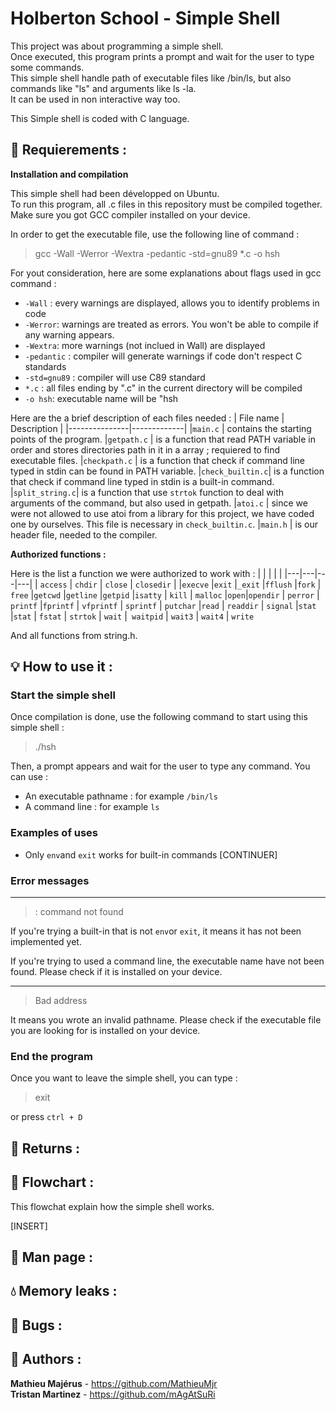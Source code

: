 # Holberton School - Simple Shell

This project was about programming a simple shell.  
Once executed, this program prints a prompt and wait for the user to type some commands.  
This simple shell handle path of executable files like /bin/ls, but also commands like "ls" and arguments like ls -la.  
It can be used in non interactive way too.  

This Simple shell is coded with C language. 

## 🧰 Requierements :

**Installation and compilation**

This simple shell had been développed on Ubuntu.  
To run this program, all .c files in this repository must be compiled together. Make sure you got GCC compiler installed on your device.  

In order to get the executable file, use the following line of command :

> gcc -Wall -Werror -Wextra -pedantic -std=gnu89 *.c -o hsh

For yout consideration, here are some explanations about flags used in gcc command :

- `-Wall` : every warnings are displayed, allows you to identify problems in code
- `-Werror`: warnings are treated as errors. You won't be able to compile if any warning appears.
- `-Wextra`: more warnings (not inclued in Wall) are displayed
- `-pedantic` : compiler will generate warnings if code don't respect C standards
- `-std=gnu89` : compiler will use C89 standard
- `*.c` : all files ending by ".c" in the current directory will be compiled
- `-o hsh`: executable name will be "hsh  

Here are the a brief description of each files needed : 
| File name 	| Description |
|---------------|-------------|
|`main.c`		| contains the starting points of the program.
|`getpath.c`	| is a function that read PATH variable in order and stores directories path in it in a array ; requiered to find executable files.
|`checkpath.c`	| is a function that check if command line typed in stdin can be found in PATH variable.
|`check_builtin.c`| is a function that check if command line typed in stdin is a built-in command.
|`split_string.c`| is a function that use `strtok` function to deal with arguments of the command, but also used in getpath.
|`atoi.c`		| since we were not allowed to use atoi from a library for this project, we have coded one by ourselves. This file is necessary in `check_builtin.c`.
|`main.h`	| is our header file, needed to the compiler.  

**Authorized functions :**  

Here is the list a function we were authorized to work with : 
|	|	|	|	|
|---|---|---|---|
| `access`  | `chdir` 	| `close` | `closedir` | 
|`execve` |`exit` |`_exit` |`fflush` 
|`fork` | `free` |`getcwd` |`getline`
|`getpid` |`isatty` | `kill` | `malloc`
|`open`|`opendir` | `perror` | `printf`
|`fprintf` | `vfprintf` | `sprintf` | `putchar`
|`read` | `readdir` | `signal` |`stat`
|`stat` | `fstat` | `strtok` | `wait`
|` waitpid` | `wait3` | `wait4` | `write`  

And all functions from string.h.

## 💡 How to use it :
### Start the simple shell  
Once compilation is done, use the following command to start using this simple shell :
> ./hsh

Then, a prompt appears and wait for the user to type any command. You can use :
- An executable pathname : for example `/bin/ls`
- A command line : for example `ls`

### Examples of uses
- Only `env`and `exit` works for built-in commands
[CONTINUER]

### Error messages

---
> : command not found  

If you're trying a built-in that is not `env`or `exit`, it means it has not been implemented yet.

If you're trying to used a command line, the executable name have not been found. Please check if it is installed on your device.

---
> Bad address  

It means you wrote an invalid pathname. Please check if the executable file you are looking for is installed on your device. 

### End the program
Once you want to leave the simple shell, you can type :
> exit

or press `ctrl + D`

## 🧮 Returns :

## 🔎 Flowchart :  
This flowchat explain how the simple shell works. 

[INSERT]



## 📗 Man page :

## 💧 Memory leaks :

## 🦋 Bugs :

## 💼 Authors :
**Mathieu Majérus** - https://github.com/MathieuMjr  
**Tristan Martinez** - https://github.com/mAgAtSuRi

